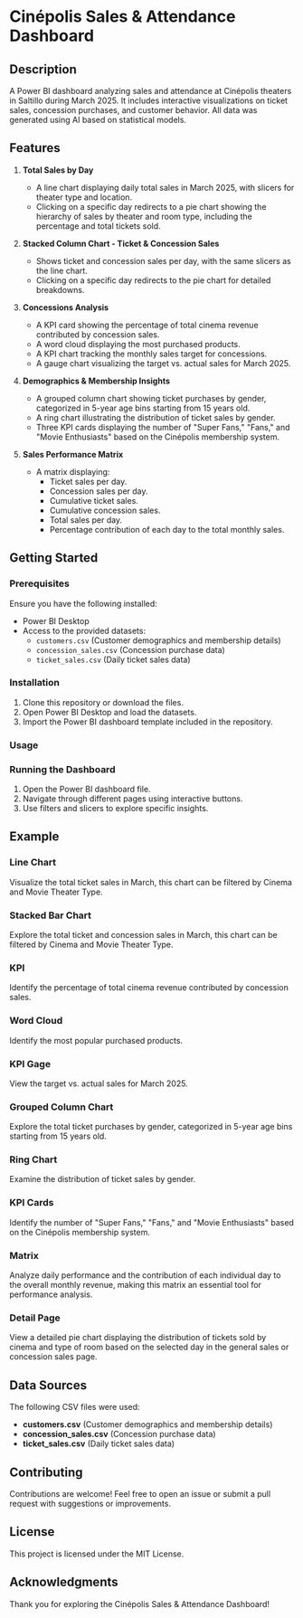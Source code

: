 # Cinépolis Sales & Attendance Dashboard

## Description
A Power BI dashboard analyzing sales and attendance at Cinépolis theaters in Saltillo during March 2025. It includes interactive visualizations on ticket sales, concession purchases, and customer behavior. All data was generated using AI based on statistical models.

## Features
1) **Total Sales by Day**
   - A line chart displaying daily total sales in March 2025, with slicers for theater type and location.
   - Clicking on a specific day redirects to a pie chart showing the hierarchy of sales by theater and room type, including the percentage and total tickets sold.

2) **Stacked Column Chart - Ticket & Concession Sales**
   - Shows ticket and concession sales per day, with the same slicers as the line chart.
   - Clicking on a specific day redirects to the pie chart for detailed breakdowns.

3) **Concessions Analysis**
   - A KPI card showing the percentage of total cinema revenue contributed by concession sales.
   - A word cloud displaying the most purchased products.
   - A KPI chart tracking the monthly sales target for concessions.
   - A gauge chart visualizing the target vs. actual sales for March 2025.

4) **Demographics & Membership Insights**
   - A grouped column chart showing ticket purchases by gender, categorized in 5-year age bins starting from 15 years old.
   - A ring chart illustrating the distribution of ticket sales by gender.
   - Three KPI cards displaying the number of "Super Fans," "Fans," and "Movie Enthusiasts" based on the Cinépolis membership system.

5) **Sales Performance Matrix**
   - A matrix displaying:
     - Ticket sales per day.
     - Concession sales per day.
     - Cumulative ticket sales.
     - Cumulative concession sales.
     - Total sales per day.
     - Percentage contribution of each day to the total monthly sales.

## Getting Started

### Prerequisites

Ensure you have the following installed:
- Power BI Desktop
- Access to the provided datasets:
  - `customers.csv` (Customer demographics and membership details)
  - `concession_sales.csv` (Concession purchase data)
  - `ticket_sales.csv` (Daily ticket sales data)

### Installation

1. Clone this repository or download the files.
2. Open Power BI Desktop and load the datasets.
3. Import the Power BI dashboard template included in the repository.

### Usage

### Running the Dashboard
1. Open the Power BI dashboard file.
2. Navigate through different pages using interactive buttons.
3. Use filters and slicers to explore specific insights.


## Example

### Line Chart
Visualize the total ticket sales in March, this chart can be filtered by Cinema and Movie Theater Type.

### Stacked Bar Chart
Explore the total ticket and concession sales in March, this chart can be filtered by Cinema and Movie Theater Type.

### KPI
Identify the percentage of total cinema revenue contributed by concession sales.

### Word Cloud
Identify the most popular purchased products.

### KPI Gage
View the target vs. actual sales for March 2025.

### Grouped Column Chart
Explore the total ticket purchases by gender, categorized in 5-year age bins starting from 15 years old.

### Ring Chart
Examine the distribution of ticket sales by gender.

### KPI Cards
Identify the number of "Super Fans," "Fans," and "Movie Enthusiasts" based on the Cinépolis membership system.

### Matrix
Analyze daily performance and the contribution of each individual day to the overall monthly revenue, making this matrix an essential tool for performance analysis.

### Detail Page
View a detailed pie chart displaying the distribution of tickets sold by cinema and type of room based on the selected day in the general sales or concession sales page.

## Data Sources
The following CSV files were used:
- **customers.csv** (Customer demographics and membership details)
- **concession_sales.csv** (Concession purchase data)
- **ticket_sales.csv** (Daily ticket sales data)

## Contributing
Contributions are welcome! Feel free to open an issue or submit a pull request with suggestions or improvements.

## License
This project is licensed under the MIT License.

## Acknowledgments
Thank you for exploring the Cinépolis Sales & Attendance Dashboard!
